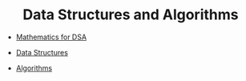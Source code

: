 <h1 align="center"> Data Structures and Algorithms </h1>

- [Mathematics for DSA](./Mathematics%20for%20DSA/Readme.md)

- [Data Structures](./Data%20Structures/readme.md)

- [Algorithms](./Algorithms/Readme.md)
